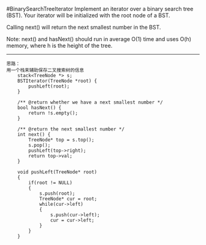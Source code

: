 #BinarySearchTreeIterator
Implement an iterator over a binary search tree (BST). Your iterator will be initialized with the root node of a BST.

Calling next() will return the next smallest number in the BST.

Note: next() and hasNext() should run in average O(1) time and uses O(h) memory, where h is the height of the tree.


---


```
思路：
用一个栈来辅助保存二叉搜索树的信息
    stack<TreeNode *> s;
    BSTIterator(TreeNode *root) {
        pushLeft(root);
    }

    /** @return whether we have a next smallest number */
    bool hasNext() {
        return !s.empty();
    }

    /** @return the next smallest number */
    int next() {
        TreeNode* top = s.top();
        s.pop();
        pushLeft(top->right);
        return top->val;
    }
    
    void pushLeft(TreeNode* root)
    {
        if(root != NULL)
        {
            s.push(root);
            TreeNode* cur = root;
            while(cur->left)
            {
                s.push(cur->left);
                cur = cur->left;
            }
        }
    }
```
